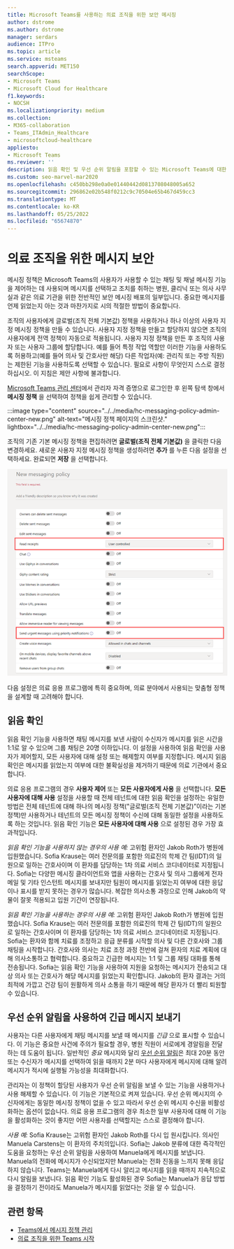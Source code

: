 ```yaml
---
title: Microsoft Teams를 사용하는 의료 조직을 위한 보안 메시징
author: dstrome
ms.author: dstrome
manager: serdars
audience: ITPro
ms.topic: article
ms.service: msteams
search.appverid: MET150
searchScope:
- Microsoft Teams
- Microsoft Cloud for Healthcare
f1.keywords:
- NOCSH
ms.localizationpriority: medium
ms.collection:
- M365-collaboration
- Teams_ITAdmin_Healthcare
- microsoftcloud-healthcare
appliesto:
- Microsoft Teams
ms.reviewer: ''
description: 읽음 확인 및 우선 순위 알림을 포함할 수 있는 Microsoft Teams에 대한 보안 메시징 정책을 사용자 지정하는 방법을 알아보세요.
ms.custom: seo-marvel-mar2020
ms.openlocfilehash: c450bb298e0a0e01440442d0813708048005a652
ms.sourcegitcommit: 296862e02b548f0212c9c70504e65b467d459cc3
ms.translationtype: MT
ms.contentlocale: ko-KR
ms.lasthandoff: 05/25/2022
ms.locfileid: "65674870"
---
```

# <a name="secure-messaging-for-healthcare-organizations"></a>의료 조직을 위한 메시지 보안

메시징 정책은 Microsoft Teams의 사용자가 사용할 수 있는 채팅 및 채널 메시징 기능을 제어하는 데 사용되며 메시지를 선택하고 조치를 취하는 병원, 클리닉 또는 의사 사무실과 같은 의료 기관을 위한 전반적인 보안 메시징 배포의 일부입니다. 중요한 메시지를 언제 읽었는지 아는 것과 마찬가지로 시의 적절한 방법이 중요합니다.

조직의 사용자에게 글로벌(조직 전체 기본값) 정책을 사용하거나 하나 이상의 사용자 지정 메시징 정책을 만들 수 있습니다. 사용자 지정 정책을 만들고 할당하지 않으면 조직의 사용자에게 전역 정책이 자동으로 적용됩니다. 사용자 지정 정책을 만든 후 조직의 사용자 또는 사용자 그룹에 할당합니다. 예를 들어 특정 작업 역할만 이러한 기능을 사용하도록 허용하고(예를 들어 의사 및 간호사만 해당) 다른 작업자(예: 관리직 또는 주방 직원)는 제한된 기능을 사용하도록 선택할 수 있습니다. 필요로 사항이 무엇인지 스스로 결정하십시오. 이 지침은 제안 사항에 불과합니다.

[Microsoft Teams 관리 센터](https://admin.teams.microsoft.com)에서 관리자 자격 증명으로 로그인한 후 왼쪽 탐색 창에서 **메시징 정책** 을 선택하여 정책을 쉽게 관리할 수 있습니다.

 :::image type="content" source="../../media/hc-messaging-policy-admin-center-new.png" alt-text="메시징 정책 페이지의 스크린샷." lightbox="../../media/hc-messaging-policy-admin-center-new.png":::
 
 조직의 기존 기본 메시징 정책을 편집하려면 **글로벌(조직 전체 기본값)** 을 클릭한 다음 변경하세요. 새로운 사용자 지정 메시징 정책을 생성하려면 **추가** 를 누른 다음 설정을 선택하세요. 완료되면 **저장** 을 선택합니다.

![메시징 정책 설정의 스크린샷.](../../media/hc-messaging-policy.png)

다음 설정은 의료 응용 프로그램에 특히 중요하며, 의료 분야에서 사용되는 맞춤형 정책을 설계할 때 고려해야 합니다.

## <a name="read-receipts"></a>읽음 확인

읽음 확인 기능을 사용하면 채팅 메시지를 보낸 사람이 수신자가 메시지를 읽은 시간을 1:1로 알 수 있으며 그룹 채팅은 20명 이하입니다. 이 설정을 사용하여 읽음 확인을 사용자가 제어할지, 모든 사용자에 대해 설정 또는 해제할지 여부를 지정합니다. 메시지 읽음 확인은 메시지를 읽었는지 여부에 대한 불확실성을 제거하기 때문에 의료 기관에서 중요합니다.

의료 응용 프로그램의 경우 **사용자 제어** 또는 **모든 사용자에게 사용** 을 선택합니다. **모든 사용자에 대해 사용** 설정을 사용할 때 전체 테넌트에 대한 읽음 확인을 설정하는 유일한 방법은 전체 테넌트에 대해 하나의 메시징 정책("글로벌(조직 전체 기본값)”이라는 기본 정책)만 사용하거나 테넌트의 모든 메시징 정책이 수신에 대해 동일한 설정을 사용하도록 하는 것입니다. 읽음 확인 기능은 **모든 사용자에 대해 사용** 으로 설정된 경우 가장 효과적입니다.

*읽음 확인 기능을 사용하지 않는 경우의 사용 예:* 고위험 환자인 Jakob Roth가 병원에 ​​입원했습니다.  Sofia Krause는 여러 전문의를 포함한 의료진의 학제 간 팀(IDT)의 일원으로 일하는 간호사이며 이 환자를 담당하는 1차 의료 서비스 코디네이터로 지정됩니다.  Sofia는 다양한 메시징 클라이언트와 앱을 사용하는 간호사 및 의사 그룹에게 전자 메일 및 기타 인스턴트 메시지를 보내지만 팀원이 메시지를 읽었는지 여부에 대한 응답이나 표시를 받지 못하는 경우가 많습니다. 복잡한 의사소통 과정으로 인해 Jakob의 약물이 잘못 적용되고 입원 기간이 연장됩니다.

*읽음 확인 기능을 사용하는 경우의 사용 예:* 고위험 환자인 Jakob Roth가 병원에 ​​입원했습니다.  Sofia Krause는 여러 전문의를 포함한 의료진의 학제 간 팀(IDT)의 일원으로 일하는 간호사이며 이 환자를 담당하는 1차 의료 서비스 코디네이터로 지정됩니다.  Sofia는 환자와 함께 치료를 조정하고 응급 분류를 시작할 의사 및 다른 간호사와 그룹 채팅을 시작합니다.  간호사와 의사는 치료 조정 과정 전반에 걸쳐 환자의 치료 계획에 대해 의사소통하고 협력합니다.  중요하고 긴급한 메시지는 1:1 및 그룹 채팅 대화를 통해 전송됩니다. Sofia는 읽음 확인 기능을 사용하여 지원을 요청하는 메시지가 전송되고 대상 의사 또는 간호사가 해당 메시지를 읽었는지 확인합니다. Jakob의 환자 결과는 거의 최적에 가깝고 건강 팀이 원활하게 의사 소통을 하기 때문에 해당 환자가 더 빨리 퇴원할 수 있습니다.

## <a name="send-urgent-messages-using-priority-notifications"></a>우선 순위 알림을 사용하여 긴급 메시지 보내기

사용자는 다른 사용자에게 채팅 메시지를 보낼 때 메시지를 *긴급* 으로 표시할 수 있습니다. 이 기능은 중요한 사건에 주의가 필요할 경우, 병원 직원이 서로에게 경알림을 전달하는 데 도움이 됩니다. 일반적인 *중요* 메시지와 달리 [우선 순위 알림](https://support.microsoft.com/article/mark-a-message-as-important-or-urgent-in-teams-ea99d5b6-1317-4550-8d75-86ff14cd4462)은 최대 20분 동안 또는 수신자가 메시지를 선택하여 읽을 때까지 2분 마다 사용자에게 메시지에 대해 알려 메시지가 적시에 실행될 가능성을 최대화합니다.

관리자는 이 정책이 할당된 사용자가 우선 순위 알림을 보낼 수 있는 기능을 사용하거나 사용 해제할 수 있습니다. 이 기능은 기본적으로 켜져 있습니다. 우선 순위 메시지의 수신자에게는 동일한 메시징 정책이 없을 수 있고 따라서 우선 순위 메시지 수신을 비활성화하는 옵션이 없습니다. 의료 응용 프로그램의 경우 최소한 일부 사용자에 대해 이 기능을 활성화하는 것이 좋지만 어떤 사용자를 선택할지는 스스로 결정해야 합니다.

*사용 예:* Sofia Krause는 고위험 환자인 Jakob Roth를 다시 입 원시킵니다. 의사인 Manuela Carstens는 이 환자의 주치의입니다.  Sofia는 Jakob 분류에 대한 즉각적인 도움을 요청하는 우선 순위 알림을 사용하여 Manuela에게 메시지를 보냅니다.  Manuela의 전화에 메시지가 수신되었지만 Manuela는 전화 진동을 느끼지 못해 응답하지 않습니다. Teams는 Manuela에게 다시 알리고 메시지를 읽을 때까지 지속적으로 다시 알림을 보냅니다. 읽음 확인 기능도 활성화된 경우 Sofia는 Manuela가 응답 방법을 결정하기 전이라도 Manuela가 메시지를 읽었다는 것을 알 수 있습니다.

## <a name="related-topics"></a>관련 항목

- [Teams에서 메시지 정책 관리](../../messaging-policies-in-teams.md)
- [의료 조직을 위한 Teams 시작](teams-in-hc.md)
